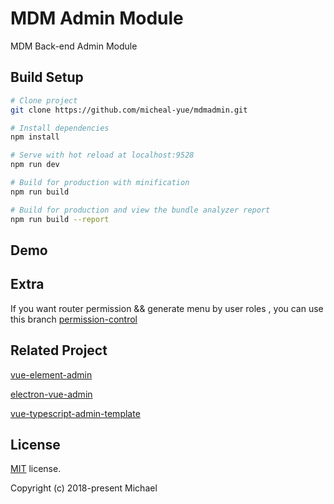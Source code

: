 # MDM Admin Module

MDM Back-end Admin Module

## Build Setup

```bash
# Clone project
git clone https://github.com/micheal-yue/mdmadmin.git

# Install dependencies
npm install

# Serve with hot reload at localhost:9528
npm run dev

# Build for production with minification
npm run build

# Build for production and view the bundle analyzer report
npm run build --report
```

## Demo


## Extra

If you want router permission && generate menu by user roles , you can use this branch [permission-control](https://github.com/PanJiaChen/vue-admin-template/tree/permission-control)

## Related Project

[vue-element-admin](https://github.com/PanJiaChen/vue-element-admin)

[electron-vue-admin](https://github.com/PanJiaChen/electron-vue-admin)

[vue-typescript-admin-template](https://github.com/Armour/vue-typescript-admin-template)

## License

[MIT](https://github.com/PanJiaChen/vue-admin-template/blob/master/LICENSE) license.

Copyright (c) 2018-present Michael
